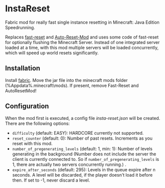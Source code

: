 # InstaReset
Fabric mod for really fast single instance resetting in Minecraft: Java Edition Speedrunning.

Replaces [fast-reset](https://github.com/jan-leila/FastReset) and [Auto-Reset-Mod](https://github.com/DuncanRuns/AutoResetMod) and uses some code of fast-reset for optionally flushing the Minecraft Server. Instead of one integrated server loaded at a time, with this mod multiple servers will be loaded concurrently, which will speed up world resets significantly.

## Installation
Install [fabric](https://fabricmc.net/). Move the jar file into the minecraft mods folder (%Appdata%\.minecraft\mods). If present, remove Fast-Reset and AutoResetMod!

## Configuration
When the mod first is executed, a config file *insta-reset.json* will be created. There are the following options:
* `difficulty` (default: EASY): HARDCORE currently not supported.
* `reset_counter` (default: 0): Number of past resets. Increments as you reset with this mod.
* `number_of_pregenerating_levels` (default: 1, min: 1): Number of levels generating in the background (Number does not include the server the client is currently connected to. So if `number_of_pregenerating_levels` is 1, there are actually two servers concurrently running.) .
* `expire_after_seconds` (default: 295): Levels in the queue expire after n seconds. A level will be discarded, if the player doesn't load it before then. If set to -1, never discard a level. 

